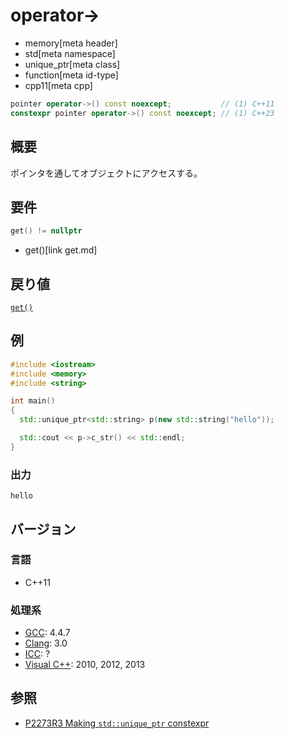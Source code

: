 # operator->
* memory[meta header]
* std[meta namespace]
* unique_ptr[meta class]
* function[meta id-type]
* cpp11[meta cpp]

```cpp
pointer operator->() const noexcept;           // (1) C++11
constexpr pointer operator->() const noexcept; // (1) C++23
```

## 概要
ポインタを通してオブジェクトにアクセスする。


## 要件

```cpp
get() != nullptr
```
* get()[link get.md]


## 戻り値
[`get()`](get.md)


## 例
```cpp example
#include <iostream>
#include <memory>
#include <string>

int main()
{
  std::unique_ptr<std::string> p(new std::string("hello"));

  std::cout << p->c_str() << std::endl;
}
```

### 出力
```
hello
```

## バージョン
### 言語
- C++11

### 処理系
- [GCC](/implementation.md#gcc): 4.4.7
- [Clang](/implementation.md#clang): 3.0
- [ICC](/implementation.md#icc): ?
- [Visual C++](/implementation.md#visual_cpp): 2010, 2012, 2013


## 参照
- [P2273R3 Making `std::unique_ptr` constexpr](https://www.open-std.org/jtc1/sc22/wg21/docs/papers/2021/p2273r3.pdf)
